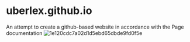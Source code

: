 # uberlex.github.io
An attempt to create a github-based website in accordance with the Page documentation
![1e120cdc7a02d1d5ebd65dbde9fd0f5e](https://github.com/user-attachments/assets/2e4431db-b6b1-4b42-9346-7c1449b2550d)
